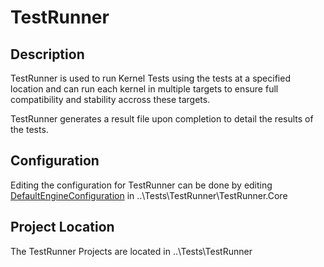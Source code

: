 # TestRunner

## Description
TestRunner is used to run Kernel Tests using the tests at a specified location and can run each kernel in multiple targets to ensure full compatibility and stability accross these targets. 

TestRunner generates a result file upon completion to detail the results of the tests.

## Configuration
Editing the configuration for TestRunner can be done by editing [DefaultEngineConfiguration](https://github.com/CosmosOS/Cosmos/blob/master/Tests/Cosmos.TestRunner.Core/DefaultEngineConfiguration.cs#L6) in ..\Tests\TestRunner\TestRunner.Core

## Project Location
The TestRunner Projects are located in ..\Tests\TestRunner
